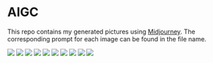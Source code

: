 # AIGC

This repo contains my generated pictures using [Midjourney](https://www.midjourney.com). The corresponding prompt for each image can be found in the file name.

![](https://github.com/Dai-Wenxun/AIGC/blob/main/assets/armed%20soldiers%20with%20the%20mechanical%20weapons%2C%20the%20world%20of%20zelda%2C%202d%20pixel%20art%2C%20.png)
![](https://github.com/Dai-Wenxun/AIGC/blob/main/assets/black%20hole%20devours%20photons.png)
![](https://github.com/Dai-Wenxun/AIGC/blob/main/assets/black%20hole%20devours%20the%20earth.png)
![](https://github.com/Dai-Wenxun/AIGC/blob/main/assets/galaxy%20collision.png)
![](https://github.com/Dai-Wenxun/AIGC/blob/main/assets/the%20kiss%20under%20the%20moon.png)
![](https://github.com/Dai-Wenxun/AIGC/blob/main/assets/the%20revolution%20of%20the%20Chinese%20people%20against%20the%20western%20%20world.png)
![](https://github.com/Dai-Wenxun/AIGC/blob/main/assets/universe%20in%20glass.0.png)
![](https://github.com/Dai-Wenxun/AIGC/blob/main/assets/universe%20in%20glass.1.png)
![](https://github.com/Dai-Wenxun/AIGC/blob/main/assets/universe%20in%20glass.2.png)
![](https://github.com/Dai-Wenxun/AIGC/blob/main/assets/universe%20in%20glass.3.png)
